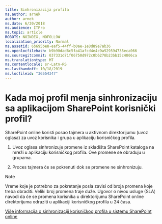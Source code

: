 ```yaml
---
title: Sinhronizacija profila
ms.author: arnek
author: arnek
ms.date: 6/20/2018
ms.audience: ITPro
ms.topic: article
ROBOTS: NOINDEX, NOFOLLOW
localization_priority: Normal
ms.assetid: 6b695be8-eaf5-44ff-b0ae-1e0d89e7ab36
ms.openlocfilehash: b9b90dad6c5fa41afcd4e4c9a929594735eca066
ms.sourcegitcommit: 037331d71f06750d972c0b6278b23bb15c4806ca
ms.translationtype: MT
ms.contentlocale: sr-Latn-RS
ms.lasthandoff: 10/18/2019
ms.locfileid: "36554347"
---
```

# <a name="when-do-my-profile-changes-sync-to-the-sharepoint-user-profile-application"></a>Kada moj profil menja sinhronizaciju sa aplikacijom SharePoint korisnički profil?

SharePoint online koristi posao tajmera u aktivnom direktorijumu (uvoz oglasa) za uvoz korisnika i grupa u aplikaciju korisničkog profila. 
  
1. Uvoz oglasa sinhronizuje promene iz skladišta SharePoint kataloga na mreži u aplikaciju korisničkog profila. Ove promene se obrađuju u grupama.
    
2. Proces tajmera će se pokrenuti dok se promene ne sinhronizuju.
    
> [!NOTE]
> Vreme koje je potrebno za pokretanje posla zavisi od broja promena koje treba obraditi. Veliki broj promena traje duže. Ugovor o nivou usluge (SLA) navodi da će se promena korisnika u direktorijumu SharePoint online direktorijuma odraziti u aplikaciji korisničkog profila u 24 časa. 
  
[Više informacija o sinhronizaciji korisničkog profila u sistemu SharePoint online](https://go.microsoft.com/fwlink/?linkid=875671)
  

